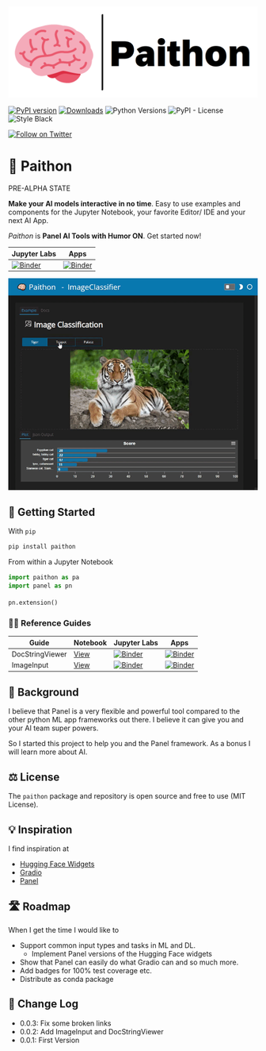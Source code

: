 ![Paithon Logo](https://raw.githubusercontent.com/MarcSkovMadsen/paithon/master/assets/images/paithon-logo.png)

[![PyPI version](https://badge.fury.io/py/paithon.svg)](https://pypi.org/project/paithon/) [![Downloads](https://pepy.tech/badge/paithon/month)](https://pepy.tech/project/paithon) ![Python Versions](https://img.shields.io/badge/python-3.6%20%7C%203.7%20%7C%203.8%20%7C%203.9-blue) ![PyPI - License](https://img.shields.io/pypi/l/paithon) ![Style Black](https://warehouse-camo.ingress.cmh1.psfhosted.org/fbfdc7754183ecf079bc71ddeabaf88f6cbc5c00/68747470733a2f2f696d672e736869656c64732e696f2f62616467652f636f64652532307374796c652d626c61636b2d3030303030302e737667)

[![Follow on Twitter](https://img.shields.io/twitter/follow/MarcSkovMadsen.svg?style=social)](https://twitter.com/MarcSkovMadsen)

# &#129504; Paithon

PRE-ALPHA STATE

**Make your AI models interactive in no time**. Easy to use examples and components for the Jupyter Notebook, your favorite Editor/ IDE and your next AI App.

*Paithon* is **Panel AI Tools with Humor ON**. Get started now!

| Jupyter Labs | Apps |
| - | - |
| [![Binder](https://mybinder.org/badge_logo.svg)](https://mybinder.org/v2/gh/marcskovmadsen/paithon/HEAD?urlpath=lab/tree/examples) | [![Binder](https://mybinder.org/badge_logo.svg)](https://mybinder.org/v2/gh/marcskovmadsen/paithon/HEAD?urlpath=panel) |

![Paithon Tour](assets/videos/paithon-tour.gif)

## 🏃 Getting Started

With `pip`

```bash
pip install paithon
```

From within a Jupyter Notebook

```python
import paithon as pa
import panel as pn

pn.extension()
```

### 👩‍🏫 Reference Guides

| Guide | Notebook | Jupyter Labs | Apps |
| - | - | - | - |
| DocStringViewer | [View](https://github.com/MarcSkovMadsen/paithon/blob/master/examples/reference/shared/pane/DocStringViewer.ipynb) | [![Binder](https://mybinder.org/badge_logo.svg)](https://mybinder.org/v2/gh/marcskovmadsen/paithon/HEAD?urlpath=lab/tree/examples/reference/shared/pane/DocStringViewer.ipynb) | [![Binder](https://mybinder.org/badge_logo.svg)](https://mybinder.org/v2/gh/marcskovmadsen/paithon/HEAD?urlpath=panel/DocStringViewer) |
| ImageInput | [View](https://github.com/MarcSkovMadsen/paithon/blob/master/examples/reference/image/widgets/ImageInput.ipynb) | [![Binder](https://mybinder.org/badge_logo.svg)](https://mybinder.org/v2/gh/marcskovmadsen/paithon/HEAD?urlpath=lab/tree/examples/reference/image/widgets/ImageInput.ipynb) | [![Binder](https://mybinder.org/badge_logo.svg)](https://mybinder.org/v2/gh/marcskovmadsen/paithon/HEAD?urlpath=panel/ImageInput) |

## 🏁 Background

I believe that Panel is a very flexible and powerful tool compared to the other python ML app frameworks out there. I believe it can give you and your AI team super powers.

So I started this project to help you and the Panel framework. As a bonus I will learn more about AI.

## ⚖️ License

The `paithon` package and repository is open source and free to use (MIT License).

## 💡 Inspiration

I find inspiration at

- [Hugging Face Widgets](https://github.com/huggingface/huggingface_hub/tree/main/widgets)
- [Gradio](https://gradio.app/)
- [Panel](https://panel.holoviz.org)

## 🛣️ Roadmap

When I get the time I would like to

- Support common input types and tasks in ML and DL.
  - Implement Panel versions of the Hugging Face widgets
- Show that Panel can easily do what Gradio can and so much more.
- Add badges for 100% test coverage etc.
- Distribute as conda package

## 📰 Change Log

- 0.0.3: Fix some broken links
- 0.0.2: Add ImageInput and DocStringViewer
- 0.0.1: First Version
